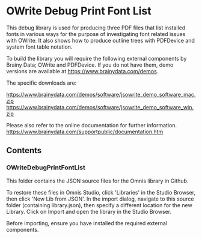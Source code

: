 # OWrite Debug Print Font List

This debug library is used for producing three PDF files that list installed fonts in various ways for the purpose of investigating font related issues with OWrite. It also shows how to produce outline trees with PDFDevice and system font table notation.

To build the library you will require the following external components by Brainy Data; OWrite and PDFDevice. If you do not have them, demo versions are available at https://www.brainydata.com/demos.

The specific downloads are:

https://www.brainydata.com/demos/software/jsowrite_demo_software_mac.zip
https://www.brainydata.com/demos/software/jsowrite_demo_software_win.zip

Please also refer to the online documentation for further information.
https://www.brainydata.com/supportpublic/documentation.htm


## Contents

### OWriteDebugPrintFontList

This folder contains the JSON source files for the Omnis library in Github.

To restore these files in Omnis Studio, click 'Libraries' in the Studio Browser, then click 'New Lib from JSON'. In the import dialog, navigate to this source folder (containing library.json), then specify a different location for the new Library. Click on Import and open the library in the Studio Browser.

Before importing, ensure you have installed the required external components.
